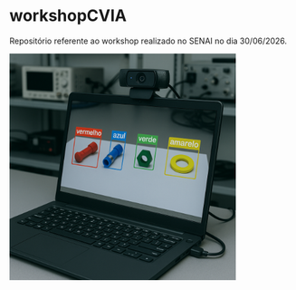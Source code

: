 # workshopCVIA
Repositório referente ao workshop realizado no SENAI no dia 30/06/2026.

<img src="https://github.com/wandersonrainer/workshopCVIA/blob/main/fig07.png?raw=true" alt="Texto Alternativo" width="400">

